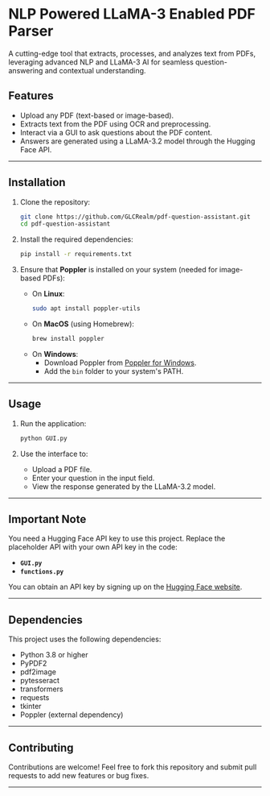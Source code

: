 # NLP Powered LLaMA-3 Enabled PDF Parser

A cutting-edge tool that extracts, processes, and analyzes text from PDFs, leveraging advanced NLP and LLaMA-3 AI for seamless question-answering and contextual understanding.

## Features

- Upload any PDF (text-based or image-based).
- Extracts text from the PDF using OCR and preprocessing.
- Interact via a GUI to ask questions about the PDF content.
- Answers are generated using a LLaMA-3.2 model through the Hugging Face API.

---

## Installation

1. Clone the repository:
   ```bash
   git clone https://github.com/GLCRealm/pdf-question-assistant.git
   cd pdf-question-assistant
   ```

2. Install the required dependencies:
   ```bash
   pip install -r requirements.txt
   ```

3. Ensure that **Poppler** is installed on your system (needed for image-based PDFs):
   - On **Linux**:
     ```bash
     sudo apt install poppler-utils
     ```
   - On **MacOS** (using Homebrew):
     ```bash
     brew install poppler
     ```
   - On **Windows**:
     - Download Poppler from [Poppler for Windows](https://blog.alivate.com.au/poppler-windows/).
     - Add the `bin` folder to your system's PATH.

---

## Usage

1. Run the application:
   ```bash
   python GUI.py
   ```

2. Use the interface to:
   - Upload a PDF file.
   - Enter your question in the input field.
   - View the response generated by the LLaMA-3.2 model.

---

## Important Note

You need a Hugging Face API key to use this project. Replace the placeholder API with your own API key in the code:

- **`GUI.py`**
- **`functions.py`**

You can obtain an API key by signing up on the [Hugging Face website](https://huggingface.co).

---

## Dependencies

This project uses the following dependencies:

- Python 3.8 or higher
- PyPDF2
- pdf2image
- pytesseract
- transformers
- requests
- tkinter
- Poppler (external dependency)

---

## Contributing

Contributions are welcome! Feel free to fork this repository and submit pull requests to add new features or bug fixes.

---
